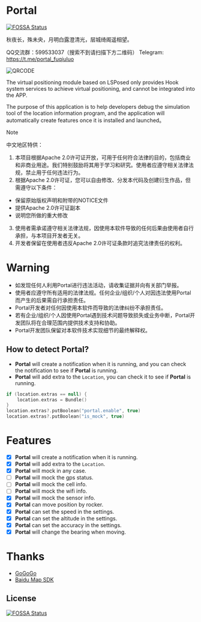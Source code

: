# Portal
[![FOSSA Status](https://app.fossa.com/api/projects/git%2Bgithub.com%2Ffuqiuluo%2FPortal.svg?type=shield)](https://app.fossa.com/projects/git%2Bgithub.com%2Ffuqiuluo%2FPortal?ref=badge_shield)


秋夜长，殊未央，月明白露澄清光，层城绮阁遥相望。

QQ交流群：599533037（搜索不到请扫描下方二维码）
Telegram: https://t.me/portal_fuqiuluo

![QRCODE](img/qrcodemini.png)

The virtual positioning module based on LSPosed only provides Hook system services to achieve virtual positioning, and cannot be integrated into the APP.

The purpose of this application is to help developers debug the simulation tool of the location information program, and the application will automatically create features once it is installed and launched。

> [!note]
>
> 中文地区特供：
> 
> 1. 本项目根据Apache 2.0许可证开放，可用于任何符合法律的目的，包括商业和非商业用途。我们特别鼓励将其用于学习和研究。使用者应遵守相关法律法规，禁止用于任何违法行为。
> 2. 根据Apache 2.0许可证，您可以自由修改、分发本代码及创建衍生作品，但需遵守以下条件：
> - 保留原始版权声明和附带的NOTICE文件
> - 提供Apache 2.0许可证副本
> - 说明您所做的重大修改
> 3. 使用者需承诺遵守相关法律法规，因使用本软件导致的任何后果由使用者自行承担，与本项目开发者无关。
> 4. 开发者保留在使用者违反Apache 2.0许可证条款时追究法律责任的权利。

# Warning

- 如发现任何人利用Portal进行违法活动，请收集证据并向有关部门举报。
- 使用者应遵守所有适用的法律法规。任何企业/组织/个人对因违法使用Portal而产生的后果需自行承担责任。
- Portal开发者对任何因使用本软件而导致的法律纠纷不承担责任。
- 若有企业/组织/个人因使用Portal遇到技术问题导致损失或业务中断，Portal开发团队将在合理范围内提供技术支持和协助。
- Portal开发团队保留对本软件技术实现细节的最终解释权。

## How to detect **Portal**?

- **Portal** will create a notification when it is running, and you can check the notification to see if **Portal** is running.
- **Portal** will add extra to the `Location`, you can check it to see if **Portal** is running.

```kotlin
if (location.extras == null) {
    location.extras = Bundle()
}
location.extras?.putBoolean("portal.enable", true)
location.extras?.putBoolean("is_mock", true)
```

# Features

- [x] **Portal** will create a notification when it is running.
- [x] **Portal** will add extra to the `Location`.
- [x] **Portal** will mock in any case.
- [ ] **Portal** will mock the gps status.
- [ ] **Portal** will mock the cell info.
- [ ] **Portal** will mock the wifi info.
- [x] **Portal** will mock the sensor info.
- [x] **Portal** can move position by rocker.
- [x] **Portal** can set the speed in the settings.
- [x] **Portal** can set the altitude in the settings.
- [x] **Portal** can set the accuracy in the settings.
- [x] **Portal** will change the bearing when moving.

# Thanks

- [GoGoGo](https://github.com/ZCShou/GoGoGo)
- [Baidu Map SDK](https://lbsyun.baidu.com/faq/api?title=androidsdk)


## License
[![FOSSA Status](https://app.fossa.com/api/projects/git%2Bgithub.com%2Ffuqiuluo%2FPortal.svg?type=large)](https://app.fossa.com/projects/git%2Bgithub.com%2Ffuqiuluo%2FPortal?ref=badge_large)
